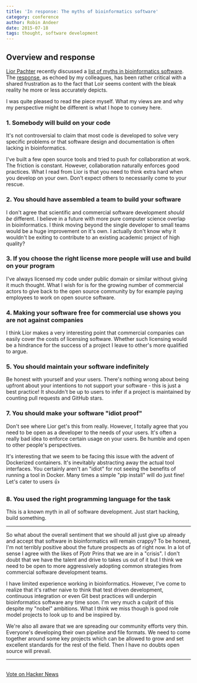 ```yaml
---
title: 'In response: The myths of bioinformatics software'
category: conference
author: Robin Andeer
date: 2015-07-18
tags: thought, software development
---
```


## Overview and response

[Lior Pachter][lior-twitter] recently discussed a [list of myths in bioinformatics software][myths]. The [response][titus-response], as echoed by my colleagues, has been rather critical with a shared frustration as to the fact that Loir seems content with the bleak reality he more or less accurately depicts.

I was quite pleased to read the piece myself. What my views are and why my perspective might be different is what I hope to convey here.

### 1. Somebody will build on your code

It's not controversial to claim that most code is developed to solve very specific problems or that software design and documentation is often lacking in bioinformatics.

I've built a few open source tools and tried to push for collaboration at work. The friction is constant. However, collaboration naturally enforces good practices. What I read from Lior is that you need to think extra hard when you develop on your own. Don't expect others to necessarily come to your rescue.

### 2. You should have assembled a team to build your software

I don't agree that scientific and commercial software development _should be_ different. I believe in a future with more pure computer science overlap in bioinformatics. I think moving beyond the single developer to small teams would be a huge improvement on it's own. I actually don't know why it wouldn't be exiting to contribute to an existing academic project of high quality?

### 3. If you choose the right license more people will use and build on your program

I've always licensed my code under public domain or similar without giving it much thought. What I wish for is for the growing number of commercial actors to give back to the open source community by for example paying employees to work on open source software.

### 4. Making your software free for commercial use shows you are not against companies

I think Lior makes a very interesting point that commercial companies can easily cover the costs of licensing software. Whether such licensing would be a hindrance for the success of a project I leave to other's more qualified to argue.

### 5. You should maintain your software indefinitely

Be honest with yourself and your users. There's nothing wrong about being upfront about your intentions to not support your software - this is just a best practice! It shouldn't be up to users to infer if a project is maintained by counting pull requests and GitHub stars.

### 7. You should make your software "idiot proof"

Don't see where Lior get's this from really. However, I totally agree that you need to be open as a developer to the needs of your users. It's often a really bad idea to enforce certain usage on your users. Be humble and open to other people's perspectives.

It's interesting that we seem to be facing this issue with the advent of Dockerized containers. It's inevitably abstracting away the actual tool interfaces. You certainly aren't an "idiot" for not seeing the benefits of running a tool in Docker. Many times a simple "pip install" will do just fine! Let's cater to users 👍

### 8. You used the right programming language for the task

This is a known myth in all of software development. Just start hacking, build something.

---

So what about the overall sentiment that we should all just give up already and accept that software in bioinformatics will remain crappy? To be honest, I'm not terribly positive about the future prospects as of right now. In a lot of sense I agree with the likes of Pjotr Prins that we are in a "crisis". I don't doubt that we have the talent and drive to takes us out of it but I think we need to be open to more aggressively adopting common strategies from commercial software development teams.

I have limited experience working in bioinformatics. However, I've come to realize that it's rather naive to think that test driven development, continuous integration or even Git best practices will underpin bioinformatics software any time soon. I'm very much a culprit of this despite my "nobel" ambitions. What I think we miss though is good role model projects to look up to and be inspired by.

We're also all aware that we are spreading our community efforts very thin. Everyone's developing their own pipeline and file formats. We need to come together around some key projects which can be allowed to grow and set excellent standards for the rest of the field. Then I have no doubts open source will prevail.

---

<br />
<a
  href="https://news.ycombinator.com/submit"
  className="hn-button"
  data-title="In response: The myths of bioinformatics software"
  data-url="http://www.robinandeer.com/blog/2015/07/18/in-response-the-myths-of-bioinformatics-software/"
  data-count="horizontal">
Vote on Hacker News
</a>

[lior-twitter]: https://twitter.com/lpachter
[myths]: https://liorpachter.wordpress.com/2015/07/10/the-myths-of-bioinformatics-software/
[titus-response]: http://ivory.idyll.org/blog/2015-response-to-software-myths.html
